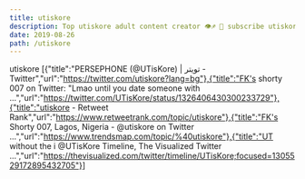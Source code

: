```yaml
---
title: utiskore
description: Top utiskore adult content creator 👁♐️ 👑 subscribe utiskore to my porn site below IG utiskore
date: 2019-08-26
path: /utiskore
---
```


utiskore
[{"title":"PERSEPHONE (@UTisKore) | تويتر - Twitter","url":"https://twitter.com/utiskore?lang=bg"},{"title":"FK's shorty 007 on Twitter: \"Lmao until you date someone with ...","url":"https://twitter.com/UTisKore/status/1326406430300233729"},{"title":"utiskore - Retweet Rank","url":"https://www.retweetrank.com/topic/utiskore"},{"title":"FK's Shorty 007, Lagos, Nigeria - @utiskore on Twitter ...","url":"https://www.trendsmap.com/topic/%40utiskore"},{"title":"UT without the i @UTisKore Timeline, The Visualized Twitter ...","url":"https://thevisualized.com/twitter/timeline/UTisKore;focused=1305529172895432705"}]

